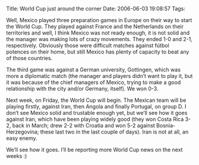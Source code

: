 Title: World Cup just around the corner
Date: 2006-06-03 19:08:57
Tags: 

<p>Well, Mexico played three preparation games in Europe on their way to start the World Cup. They played against France and the Netherlands on their territories and well, I think Mexico was not ready enough, it is not solid and the manager was making lots of crazy movements. They ended 1-0 and 2-1, respectively. Obviously those were difficult matches against fútbol potences on their home, but still Mexico has plenty of capacity to beat any of those countries.</p>

<p>The third game was against a German university, Gottingen, which was more a diplomatic match (the manager and players didn&#8217;t want to play it, but it was because of the chief managers of Mexico, trying to make a good relationship with the city and/or Germany, itself). We won 0-3.</p>

<p>Next week, on Friday, the World Cup will begin. The Mexican team will be playing firstly, against Iran, then Angola and finally Portugal, on group D. I don&#8217;t see Mexico solid and trustable enough yet, but we&#8217;ll see how it goes against Iran, which have been playing widely good (they won Costa Rica 3-2, back in March; drew 2-2 with Croatia and won 5-2 against Bosnia-Herzegovina; these last two in the last couple of days). Iran is not at all, an easy enemy.</p>

<p>We&#8217;ll see how it goes. I&#8217;ll be reporting more World Cup news on the next weeks :)</p>
